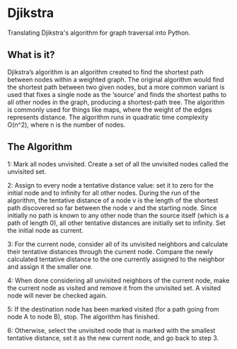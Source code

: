 # Djikstra
Translating Djikstra's algorithm for graph traversal into Python.
## What is it?
Djikstra’s algorithm is an algorithm created to find the shortest path between nodes within a weighted graph. The original algorithm would find the shortest path between two given nodes, but a more common variant is used that fixes a single node as the ‘source’ and finds the shortest paths to all other nodes in the graph, producing a shortest-path tree. The algorithm is commonly used for things like maps, where the weight of the edges represents distance. The algorithm runs in quadratic time complexity O(n^2), where n is the number of nodes.
## The Algorithm
1: Mark all nodes unvisited. Create a set of all the unvisited nodes called the unvisited set. 

2: Assign to every node a tentative distance value: set it to zero for the initial node and to infinity for all other nodes. During the run of the algorithm, the tentative distance of a node v is the length of the shortest path discovered so far between the node v and the starting node. Since initially no path is known to any other node than the source itself (which is a path of length 0), all other tentative distances are initially set to infinity. Set the initial node as current. 

3: For the current node, consider all of its unvisited neighbors and calculate their tentative distances through the current node. Compare the newly calculated tentative distance to the one currently assigned to the neighbor and assign it the smaller one.  

4: When done considering all unvisited neighbors of the current node, make the current node as visited and remove it from the unvisited set. A visited node will never be checked again. 

5: If the destination node has been marked visited (for a path going from node A to node B), stop. The algorithm has finished. 

6: Otherwise, select the unvisited node that is marked with the smallest tentative distance, set it as the new current node, and go back to step 3. 
